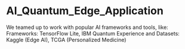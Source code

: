 # AI_Quantum_Edge_Application
We teamed up to work with popular AI frameworks and tools, like:  Frameworks: TensorFlow Lite, IBM Quantum Experience and Datasets: Kaggle (Edge AI), TCGA (Personalized Medicine)
